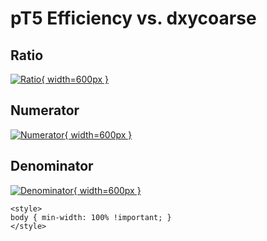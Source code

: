 # pT5 Efficiency vs. dxycoarse

## Ratio

[![Ratio](../mtv/var/pT5_eff_dxycoarse.png){ width=600px }](../mtv/var/pT5_eff_dxycoarse.pdf)

## Numerator

[![Numerator](../mtv/num/pT5_eff_dxycoarse_num.png){ width=600px }](../mtv/num/pT5_eff_dxycoarse_num.pdf)

## Denominator

[![Denominator](../mtv/den/pT5_eff_dxycoarse_den.png){ width=600px }](../mtv/den/pT5_eff_dxycoarse_den.pdf)


``` {=html}
<style>
body { min-width: 100% !important; }
</style>
```

